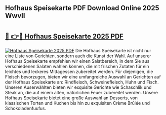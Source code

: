 ## Hofhaus Speisekarte PDF Download Online 2025 WwvII

# <h2><a href="http://gc5ken.nevu.top/?p=Hofhaus+Speisekarte">🔗 👉🔴 Hofhaus Speisekarte 2025 PDF</a></h2>

[![Hofhaus Speisekarte 2025 PDF](https://i.imgur.com/dBaPXMq.png)](http://gc5ken.nevu.top/?p=Hofhaus+Speisekarte)
Die Hofhaus Speisekarte ist nicht nur eine Liste von Gerichten, sondern auch die Kunst der Wahl. Auf unserer Hofhaus Speisekarte empfehlen wir einen Salatbereich, in dem Sie aus verschiedenen Salaten wählen können, die mit frischen Zutaten für ein leichtes und leckeres Mittagessen zubereitet werden. Für diejenigen, die Fleisch bevorzugen, bieten wir eine umfangreiche Auswahl an Gerichten auf der Hofhaus Speisekarte an: Rindfleisch, Schweinefleisch, Huhn und Fisch. Unseren Auserwählten bieten wir exquisite Gerichte wie Schaschlik und Steak an, die auf einem alten, natürlichen Feuer zubereitet werden. Unsere Hofhaus Speisekarte bietet eine große Auswahl an Desserts, von klassischen Torten und Kuchen bis hin zu exquisiten Crème Brûlée und Schokoladenfuufus.
